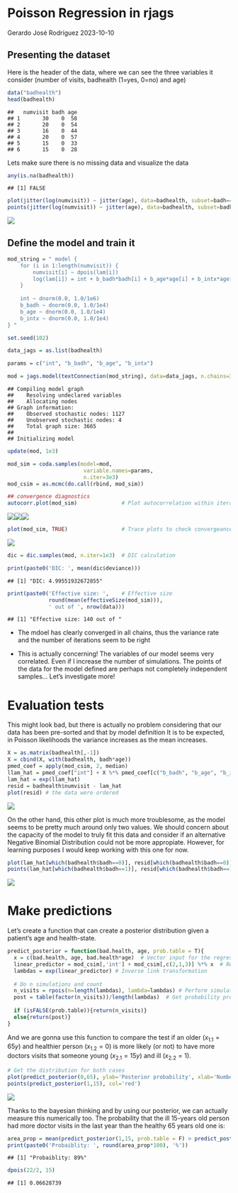 Poisson Regression in rjags
================
Gerardo José Rodríguez
2023-10-10

## Presenting the dataset

Here is the header of the data, where we can see the three variables it
consider (number of visits, badhealth (1=yes, 0=no) and age)

``` r
data("badhealth")
head(badhealth)
```

    ##   numvisit badh age
    ## 1       30    0  58
    ## 2       20    0  54
    ## 3       16    0  44
    ## 4       20    0  57
    ## 5       15    0  33
    ## 6       15    0  28

Lets make sure there is no missing data and visualize the data

``` r
any(is.na(badhealth))
```

    ## [1] FALSE

``` r
plot(jitter(log(numvisit)) ~ jitter(age), data=badhealth, subset=badh==0, xlab="age", ylab="log(visits)")
points(jitter(log(numvisit)) ~ jitter(age), data=badhealth, subset=badh==1, col="red")
```

![](Bayesian-Poisson_files/figure-gfm/unnamed-chunk-3-1.png)<!-- -->

## Define the model and train it

``` r
mod_string = " model {
    for (i in 1:length(numvisit)) {
        numvisit[i] ~ dpois(lam[i])
        log(lam[i]) = int + b_badh*badh[i] + b_age*age[i] + b_intx*age[i]*badh[i]
    }
    
    int ~ dnorm(0.0, 1.0/1e6)
    b_badh ~ dnorm(0.0, 1.0/1e4)
    b_age ~ dnorm(0.0, 1.0/1e4)
    b_intx ~ dnorm(0.0, 1.0/1e4)
} "

set.seed(102)

data_jags = as.list(badhealth)

params = c("int", "b_badh", "b_age", "b_intx")

mod = jags.model(textConnection(mod_string), data=data_jags, n.chains=3)
```

    ## Compiling model graph
    ##    Resolving undeclared variables
    ##    Allocating nodes
    ## Graph information:
    ##    Observed stochastic nodes: 1127
    ##    Unobserved stochastic nodes: 4
    ##    Total graph size: 3665
    ## 
    ## Initializing model

``` r
update(mod, 1e3)

mod_sim = coda.samples(model=mod,
                        variable.names=params,
                        n.iter=3e3)
mod_csim = as.mcmc(do.call(rbind, mod_sim))

## convergence diagnostics
autocorr.plot(mod_sim)              # Plot autocorrelation within iterations
```

![](Bayesian-Poisson_files/figure-gfm/unnamed-chunk-4-1.png)<!-- -->![](Bayesian-Poisson_files/figure-gfm/unnamed-chunk-4-2.png)<!-- -->![](Bayesian-Poisson_files/figure-gfm/unnamed-chunk-4-3.png)<!-- -->

``` r
plot(mod_sim, TRUE)                 # Trace plots to check convergeance
```

![](Bayesian-Poisson_files/figure-gfm/unnamed-chunk-4-4.png)<!-- -->

``` r
dic = dic.samples(mod, n.iter=1e3)  # DIC calculation

print(paste0('DIC: ', mean(dic$deviance)))
```

    ## [1] "DIC: 4.99551932672855"

``` r
print(paste0('Effective size: ',    # Effective size 
             round(mean(effectiveSize(mod_sim))), 
             ' out of ', nrow(data)))           
```

    ## [1] "Effective size: 140 out of "

- The mdoel has clearly converged in all chains, thus the variance rate
  and the number of iterations seem to be right

- This is actually concerning! The variables of our model seems very
  correlated. Even if I increase the number of simulations. The points
  of the data for the model defined are perhaps not completely
  independent samples… Let’s investigate more!

# Evaluation tests

This might look bad, but there is actually no problem considering that
our data has been pre-sorted and that by model definition It is to be
expected, in Poisson likelihoods the variance increases as the mean
increases.

``` r
X = as.matrix(badhealth[,-1])
X = cbind(X, with(badhealth, badh*age))
pmed_coef = apply(mod_csim, 2, median)
llam_hat = pmed_coef["int"] + X %*% pmed_coef[c("b_badh", "b_age", "b_intx")]
lam_hat = exp(llam_hat)
resid = badhealth$numvisit - lam_hat
plot(resid) # the data were ordered
```

![](Bayesian-Poisson_files/figure-gfm/unnamed-chunk-5-1.png)<!-- -->

On the other hand, this other plot is much more troublesome, as the
model seems to be pretty much around only two values. We should concern
about the capacity of the model to truly fit this data and consider if
an alternative Negative Binomial Distribution could not be more
appropiate. However, for learning purposes I would keep working with
this one for now.

``` r
plot(lam_hat[which(badhealth$badh==0)], resid[which(badhealth$badh==0)], xlim=c(0, 8), ylab="residuals", xlab=expression(hat(lambda)), ylim=range(resid))
points(lam_hat[which(badhealth$badh==1)], resid[which(badhealth$badh==1)], col="red")
```

![](Bayesian-Poisson_files/figure-gfm/unnamed-chunk-6-1.png)<!-- -->

# Make predictions

Let’s create a function that can create a posterior distribution given a
patient’s age and health-state.

``` r
predict_posterior = function(bad.health, age, prob.table = T){
  x = c(bad.health, age, bad.health*age)  # Vector input for the regression
  linear_predictor = mod_csim[,'int'] + mod_csim[,c(2,1,3)] %*% x  # Regression
  lambdas = exp(linear_predictor) # Inverse link transformation
  
  # Do n simulations and count 
  n_visits = rpois(n=length(lambdas), lambda=lambdas) # Perform simulations 
  post = table(factor(n_visits))/length(lambdas)  # Get probability proportions for each n_visits
  
  if (isFALSE(prob.table)){return(n_visits)}
  else{return(post)}
}
```

And we are gonna use this function to compare the test if an older
($x_{1.1}=65y$) and healthier person ($x_{1.2}=0$) is more likely (or
not) to have more doctors visits that someone young ($x_{2.1}=15y$) and
ill ($x_{2.2}=1$).

``` r
# Get the distribution for both cases
plot(predict_posterior(0,65), ylab='Posterior probability', xlab='Number of doctor visits', pch=3)
points(predict_posterior(1,15), col='red')
```

![](Bayesian-Poisson_files/figure-gfm/unnamed-chunk-8-1.png)<!-- -->

Thanks to the bayesian thinking and by using our posterior, we can
actually measure this numerically too. The probability that the ill
15-years old person had more doctor visits in the last year than the
healthy 65 years old one is:

``` r
area_prop = mean(predict_posterior(1,15, prob.table = F) > predict_posterior(0, 65, prob.table = F)) 
print(paste0('Probaiblity: ', round(area_prop*100), '%'))
```

    ## [1] "Probaiblity: 89%"

``` r
dpois(22/2, 15)
```

    ## [1] 0.06628739

